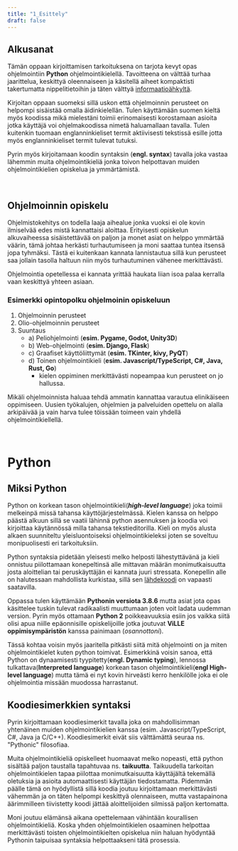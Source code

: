 ```yaml
---
title: "1_Esittely"
draft: false
---
```


## Alkusanat

Tämän oppaan kirjoittamisen tarkoituksena on tarjota kevyt opas ohjelmointiin **Python** ohjelmointikielellä. Tavoitteena on välttää turhaa jaarittelua, keskittyä oleennaiseen ja käsitellä aiheet kompaktisti takertumatta nippelitietoihin ja täten välttyä [informaatioähkyltä](https://fi.wikipedia.org/wiki/Informaatio%C3%A4hky). 

Kirjoitan oppaan suomeksi sillä uskon että ohjelmoinnin perusteet on helpompi sisäistää omalla äidinkielellän. Tulen käyttämään suomen kieltä myös koodissa mikä mielestäni toimii erinomaisesti korostamaan asioita jotka käyttäjä voi ohjelmakoodissa nimetä haluamallaan tavalla. Tulen kuitenkin tuomaan englanninkieliset termit aktiivisesti tekstissä esille jotta myös englanninkieliset termit tulevat tutuksi.

Pyrin myös kirjoitamaan koodin syntaksin (**engl. syntax**) tavalla joka vastaa lähemmin muita ohjelmointikieliä jonka toivon helpottavan muiden ohjelmointikielien opiskelua ja ymmärtämistä. 

&nbsp;&nbsp;

## Ohjelmoinnin opiskelu

Ohjelmistokehitys on todella laaja aihealue jonka vuoksi ei ole kovin ilmiselvää edes mistä kannattaisi aloittaa. Erityisesti opiskelun alkuvaiheessa sisäistettävää on paljon ja monet asiat on helppo ymmärtää väärin, tämä johtaa herkästi turhautumiseen ja moni saattaa tuntea itsensä jopa tyhmäksi. Tästä ei kuitenkaan kannata lannistautua sillä kun perusteet saa jollain tasolla haltuun niin myös turhautuminen vähenee merkittävästi.

Ohjelmointia opetellessa ei kannata yrittää haukata liian isoa palaa kerralla vaan keskittyä yhteen asiaan. 

### Esimerkki opintopolku ohjelmoinin opiskeluun


1. Ohjelmoinnin perusteet
2. Olio-ohjelmoinnin perusteet
3. Suuntaus
   - a) Peliohjelmointi (**esim. Pygame, Godot,  Unity3D**)
   - b) Web-ohjelmointi (**esim. Django, Flask**)
   - c) Graafiset käyttöliittymät (**esim. TKinter, kivy, PyQT**)
   - d) Toinen ohjelmointikieli (**esim. Javascript/TypeScript, C#, Java, Rust, Go**)
     - kielen oppiminen merkittävästi nopeampaa kun perusteet on jo hallussa.

Mikäli ohjelmoinnista haluaa tehdä ammatin kannattaa varautua elinikäiseen oppimiseen. Uusien työkalujen, ohjelmien ja palveluiden opettelu on alalla arkipäivää ja vain harva tulee töissään toimeen vain yhdellä ohjelmointikiellellä. 

&nbsp;&nbsp;

# Python 

## Miksi Python

Python on korkean tason ohjelmointikieli(__*high-level language*__) joka toimii melkeinpä missä tahansa käyttöjärjestelmässä. Kielen kanssa on helppo päästä alkuun sillä se vaatii lähinnä python asennuksen ja koodia voi kirjoittaa käytännössä milla tahansa tekstieditorilla. Kieli on myös alusta alkaen suunniteltu yleisluontoiseksi ohjelmointikieleksi joten se soveltuu monipuolisesti eri tarkoituksiin. 

Python syntaksia pidetään yleisesti melko helposti lähestyttävänä ja kieli onnistuu piilottamaan konepeltinsä alle mittavan määrän monimutkaisuutta josta aloittelian tai peruskäyttäjän ei kannata juuri stressata. Konepellin alle on halutessaan mahdollista kurkistaa, sillä sen [lähdekoodi](https://github.com/python) on vapaasti saatavilla. 

Oppassa tulen käyttämään __Pythonin versiota 3.8.6__ mutta asiat jota opas käsittelee tuskin tulevat radikaalisti muuttumaan joten voit ladata uudemman version. Pyrin myös ottamaan __Python 2__ poikkeavuuksia esiin jos vaikka siitä olisi apua niille epäonnisille opiskelijoille jotka joutuvat __ViLLE oppimisympäristön__ kanssa painimaan (*osannottoni*).

Tässä kohtaa voisin myös jaaritella pitkästi siitä mitä ohjelmointi on ja miten ohjelmointikielet kuten python toimivat. Esimerkkinä voisin sanoa, että Python on dynaamisesti tyypitetty(**engl. Dynamic typing**), lennossa tulkattava(__Interpreted language__) korkean tason ohjelmointikieli(**engl High-level language**) mutta tämä ei nyt kovin hirveästi kerro henkilölle joka ei ole ohjelmointia missään muodossa harrastanut.

## Koodiesimerkkien syntaksi

Pyrin kirjoittamaan koodiesimerkit tavalla joka on mahdollisimman yhtenäinen muiden ohjelmointikielien kanssa (esim.  Javascript/TypeScript, C#, Java ja C/C++). Koodiesimerkit eivät siis välttämättä seuraa ns. "Pythonic" filosofiaa.

Muita ohjelmointikieliä opiskelleet huomaavat melko nopeasti, että python sisältää paljon taustalla tapahtuvaa ns. __taikuutta__. Taikuudella tarkoitan ohjelmointikielen tapaa piilottaa monimutkaisuutta käyttäjältä tekemällä oletuksia ja asioita automaattisesti käyttäjän tiedostamatta. Pidemmän päälle tämä on hyödyllistä sillä koodia joutuu kirjoittamaan merkittävästi vähemmän ja on täten helpompi keskittyä olennaiseen, mutta vastapainona äärimmilleen tiivistetty koodi jättää aloittelijoiden silmissä paljon kertomatta. 

Moni joutuu elämänsä aikana opettelemaan vähintään kourallisen ohjelmointikieliä. Koska yhden ohjelmointikielen osaaminen helpottaa merkittävästi toisten ohjelmointikielten opiskelua niin haluan hyödyntää Pythonin taipuisaa syntaksia helpottaakseni tätä prosessia. 